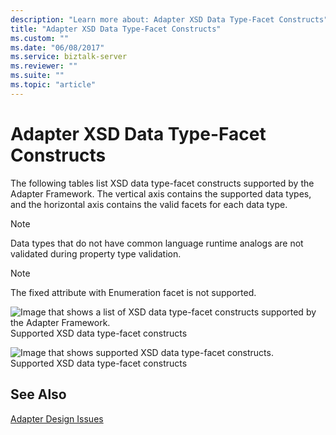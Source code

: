 ```yaml
---
description: "Learn more about: Adapter XSD Data Type-Facet Constructs"
title: "Adapter XSD Data Type-Facet Constructs"
ms.custom: ""
ms.date: "06/08/2017"
ms.service: biztalk-server
ms.reviewer: ""
ms.suite: ""
ms.topic: "article"
---
```

# Adapter XSD Data Type-Facet Constructs
The following tables list XSD data type-facet constructs supported by the Adapter Framework. The vertical axis contains the supported data types, and the horizontal axis contains the valid facets for each data type.  
  
> [!NOTE]
>  Data types that do not have common language runtime analogs are not validated during property type validation.  
  
> [!NOTE]
>  The fixed attribute with Enumeration facet is not supported.  
  
 ![Image that shows a list of XSD data type-facet constructs supported by the Adapter Framework.](../core/media/ebiz-prog-custadapt-datatype1.gif "ebiz_prog_custadapt_datatype1")  
Supported XSD data type-facet constructs  
  
 ![Image that shows supported XSD data type-facet constructs.](../core/media/ebiz-prog-custadapt-datatype2.gif "ebiz_prog_custadapt_datatype2")  
Supported XSD data type-facet constructs  
  
## See Also  
 [Adapter Design Issues](../core/adapter-design-issues.md)
